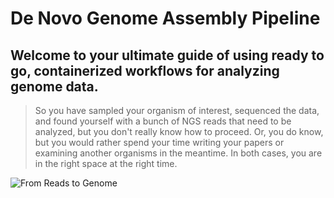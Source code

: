 # **De Novo Genome Assembly Pipeline**

## Welcome to your ultimate guide of using ready to go, containerized workflows for analyzing genome data.

> So you have sampled your organism of interest, sequenced the data, and found yourself with a bunch of NGS reads that need to be analyzed, but you don't really know how to proceed. Or, you do know, but you would rather spend your time writing your papers or examining another organisms in the meantime. In both cases, you are in the right space at the right time.

![From Reads to Genome](DNGAW/de-novo.png )
